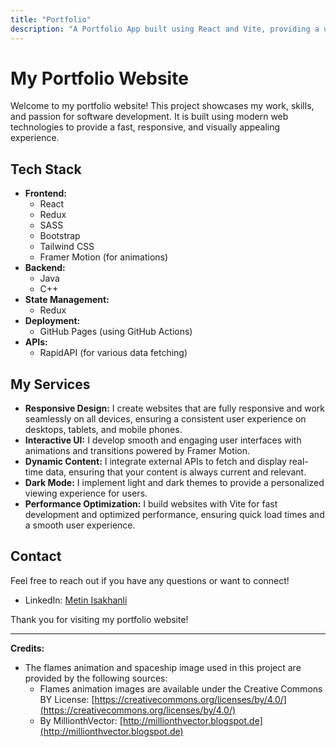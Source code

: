 ```yaml
---
title: "Portfolio"
description: "A Portfolio App built using React and Vite, providing a user-friendly interface."
---
```


# My Portfolio Website

Welcome to my portfolio website! This project showcases my work, skills, and passion for software development. It is built using modern web technologies to provide a fast, responsive, and visually appealing experience.

## Tech Stack

- **Frontend:**
  - React
  - Redux
  - SASS
  - Bootstrap
  - Tailwind CSS
  - Framer Motion (for animations)
- **Backend:**
  - Java
  - C++
- **State Management:**
  - Redux
- **Deployment:**
  - GitHub Pages (using GitHub Actions)
- **APIs:**
  - RapidAPI (for various data fetching)

## My Services

- **Responsive Design:** I create websites that are fully responsive and work seamlessly on all devices, ensuring a consistent user experience on desktops, tablets, and mobile phones.
- **Interactive UI:** I develop smooth and engaging user interfaces with animations and transitions powered by Framer Motion.
- **Dynamic Content:** I integrate external APIs to fetch and display real-time data, ensuring that your content is always current and relevant.
- **Dark Mode:** I implement light and dark themes to provide a personalized viewing experience for users.
- **Performance Optimization:** I build websites with Vite for fast development and optimized performance, ensuring quick load times and a smooth user experience.

## Contact

Feel free to reach out if you have any questions or want to connect!

- LinkedIn: [Metin Isakhanli](https://www.linkedin.com/in/metin-isakhanli-217374266/)

Thank you for visiting my portfolio website!

---

**Credits:**

- The flames animation and spaceship image used in this project are provided by the following sources:
  - Flames animation images are available under the Creative Commons BY License: [https://creativecommons.org/licenses/by/4.0/](https://creativecommons.org/licenses/by/4.0/)
  - By MillionthVector: [http://millionthvector.blogspot.de](http://millionthvector.blogspot.de)
